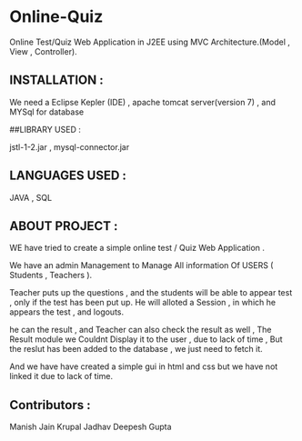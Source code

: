 # Online-Quiz
Online Test/Quiz Web Application in J2EE using MVC Architecture.(Model , View , Controller).

## INSTALLATION :

We need a Eclipse Kepler (IDE) ,  apache tomcat server(version 7) , and MYSql for database  


##LIBRARY USED : 

jstl-1-2.jar , mysql-connector.jar 

## LANGUAGES USED :

JAVA , SQL 


## ABOUT PROJECT : 

WE have tried to create a simple online test / Quiz Web Application .

We have an admin Management to Manage All information Of USERS ( Students , Teachers ).

Teacher puts up  the questions , and the students will be able to appear test , only if the test has been put up.
 He will alloted a Session , in which he appears the test , and logouts. 
 
 he can the result , and Teacher can also check the result as well , 
 The Result module we Couldnt Display it to the user , due to lack of time , But the reslut has been added to the database , we just need to fetch it.
 
 And we have have created a simple gui in html and css but we have not linked it due to lack of time.
 
## Contributors :
 Manish Jain
 Krupal Jadhav
 Deepesh Gupta
 

